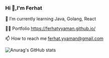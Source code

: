 ### Hi 👋,I'm Ferhat



🌱 I’m currently learning Java, Golang, React

👨‍💻 Portfolio https://ferhatyyaman.github.io/

📫 How to reach me ferhat.yyaman@gmail.com


![Anurag's GitHub stats](https://github-readme-stats.vercel.app/api?username=ferhat.yyaman&hide=contribs,prs)
